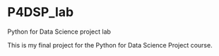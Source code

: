 # P4DSP_lab
Python for Data Science project lab

This is my final project for the Python for Data Science Project course.
